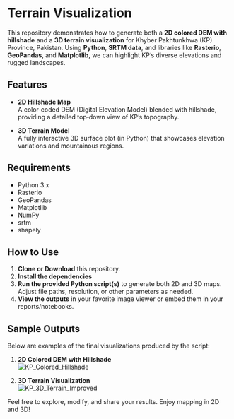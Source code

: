 # Terrain Visualization

This repository demonstrates how to generate both a **2D colored DEM with hillshade** and a **3D terrain visualization** for Khyber Pakhtunkhwa (KP) Province, Pakistan. Using **Python**, **SRTM data**, and libraries like **Rasterio**, **GeoPandas**, and **Matplotlib**, we can highlight KP’s diverse elevations and rugged landscapes.

## Features

- **2D Hillshade Map**  
  A color‐coded DEM (Digital Elevation Model) blended with hillshade, providing a detailed top‐down view of KP’s topography.

- **3D Terrain Model**  
  A fully interactive 3D surface plot (in Python) that showcases elevation variations and mountainous regions.

## Requirements

- Python 3.x  
- Rasterio  
- GeoPandas  
- Matplotlib  
- NumPy  
- srtm  
- shapely  

## How to Use

1. **Clone or Download** this repository.  
2. **Install the dependencies**  
3. **Run the provided Python script(s)** to generate both 2D and 3D maps. Adjust file paths, resolution, or other parameters as needed.  
4. **View the outputs** in your favorite image viewer or embed them in your reports/notebooks.

## Sample Outputs

Below are examples of the final visualizations produced by the script:

1. **2D Colored DEM with Hillshade**  
  ![KP_Colored_Hillshade](https://github.com/user-attachments/assets/9f56e7a6-36e2-490b-879b-8619d4fdeb60)


2. **3D Terrain Visualization**  
   ![KP_3D_Terrain_Improved](https://github.com/user-attachments/assets/a4551040-1f2b-4219-9747-ecd8ff1fd795)


Feel free to explore, modify, and share your results. Enjoy mapping in 2D and 3D!
